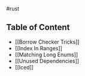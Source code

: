#rust
## Table of Content
- [[Borrow Checker Tricks]]
- [[Index In Ranges]]
- [[Matching Long Enums]]
- [[Unused Dependencies]]
- [[Iced]]